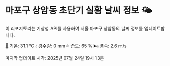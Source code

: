 
# 마포구 상암동 초단기 실황 날씨 정보 🌤️

이 리포지토리는 기상청 API를 사용하여 서울 마포구 상암동의 날씨 정보를 업데이트합니다. 

🌡️ 기온: 31.1 ℃
💧 강수량: 0 mm
💦 습도: 65 %
🌬️ 풍속: 2.6 m/s

마지막 업데이트 시각: 2025년 07월 24일 19시 13분    
